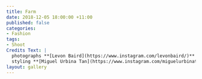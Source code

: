 ```yaml
---
title: Farm
date: 2018-12-05 18:00:00 +11:00
published: false
categories:
- Fashion
tags:
- Shoot
Credits Text: |
  photographs **[Levon Baird](https://www.instagram.com/levonbaird/)** at **[Company1](https://www.instagram.com/company1agency/)**
  styling **[Miguel Urbina Tan](https://www.instagram.com/miguelurbinatan/)**
layout: gallery
---
```


